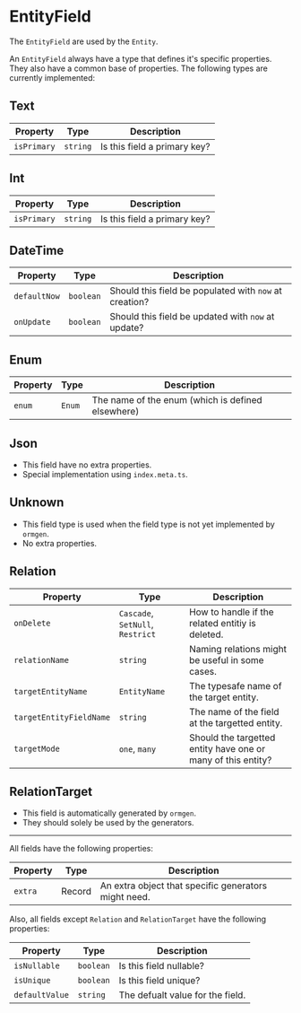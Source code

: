 # EntityField

The `EntityField` are used by the `Entity`.

An `EntityField` always have a type that defines it's specific properties. They also have a common base of properties. The following types are currently implemented:

## Text

| Property    | Type     | Description                  |
| ----------- | -------- | ---------------------------- |
| `isPrimary` | `string` | Is this field a primary key? |

## Int

| Property    | Type     | Description                  |
| ----------- | -------- | ---------------------------- |
| `isPrimary` | `string` | Is this field a primary key? |

## DateTime

| Property     | Type      | Description                                            |
| ------------ | --------- | ------------------------------------------------------ |
| `defaultNow` | `boolean` | Should this field be populated with `now` at creation? |
| `onUpdate`   | `boolean` | Should this field be updated with `now` at update?     |

## Enum

| Property | Type   | Description                                       |
| -------- | ------ | ------------------------------------------------- |
| `enum`   | `Enum` | The name of the enum (which is defined elsewhere) |

## Json

-   This field have no extra properties.
-   Special implementation using `index.meta.ts`.

## Unknown

-   This field type is used when the field type is not yet implemented by `ormgen`.
-   No extra properties.

## Relation

| Property                | Type                             | Description                                                  |
| ----------------------- | -------------------------------- | ------------------------------------------------------------ |
| `onDelete`              | `Cascade`, `SetNull`, `Restrict` | How to handle if the related entitiy is deleted.             |
| `relationName`          | `string`                         | Naming relations might be useful in some cases.              |
| `targetEntityName`      | `EntityName`                     | The typesafe name of the target entity.                      |
| `targetEntityFieldName` | `string`                         | The name of the field at the targetted entity.               |
| `targetMode`            | `one`, `many`                    | Should the targetted entity have one or many of this entity? |

## RelationTarget

-   This field is automatically generated by `ormgen`.
-   They should solely be used by the generators.

---

All fields have the following properties:

| Property | Type   | Description                                          |
| -------- | ------ | ---------------------------------------------------- |
| `extra`  | Record | An extra object that specific generators might need. |

Also, all fields except `Relation` and `RelationTarget` have the following properties:

| Property       | Type      | Description                      |
| -------------- | --------- | -------------------------------- |
| `isNullable`   | `boolean` | Is this field nullable?          |
| `isUnique`     | `boolean` | Is this field unique?            |
| `defaultValue` | `string`  | The defualt value for the field. |
